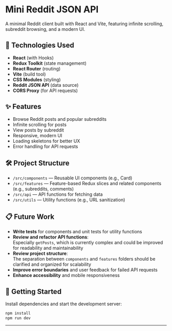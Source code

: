 # Mini Reddit JSON API

A minimal Reddit client built with React and Vite, featuring infinite scrolling, subreddit browsing, and a modern UI.

## 🚀 Technologies Used

- **React** (with Hooks)
- **Redux Toolkit** (state management)
- **React Router** (routing)
- **Vite** (build tool)
- **CSS Modules** (styling)
- **Reddit JSON API** (data source)
- **CORS Proxy** (for API requests)

## ✨ Features

- Browse Reddit posts and popular subreddits
- Infinite scrolling for posts
- View posts by subreddit
- Responsive, modern UI
- Loading skeletons for better UX
- Error handling for API requests

## 🛠️ Project Structure

- `/src/components` — Reusable UI components (e.g., Card)
- `/src/features` — Feature-based Redux slices and related components (e.g., subreddits, comments)
- `/src/api` — API functions for fetching data
- `/src/utils` — Utility functions (e.g., URL sanitization)

## 📋 Future Work

- **Write tests** for components and unit tests for utility functions
- **Review and refactor API functions**:  
  Especially `getPosts`, which is currently complex and could be improved for readability and maintainability
- **Review project structure**:  
  The separation between `components` and `features` folders should be clarified and organized for scalability
- **Improve error boundaries** and user feedback for failed API requests
- **Enhance accessibility** and mobile responsiveness

## 🏁 Getting Started

Install dependencies and start the development server:

```sh
npm install
npm run dev
```

---